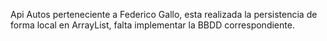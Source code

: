 Api Autos perteneciente a Federico Gallo, esta realizada la persistencia de forma local en ArrayList, falta implementar la BBDD correspondiente.
